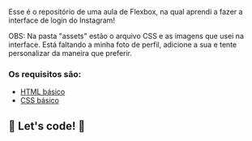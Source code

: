 
Esse é o repositório de uma aula de Flexbox, na qual aprendi a fazer a interface de login do Instagram! 

OBS: Na pasta "assets" estão o arquivo CSS e as imagens que usei na interface. Está faltando a minha foto de perfil, adicione a sua e tente personalizar da maneira que preferir.

### Os requisitos são:

* [HTML básico](https://www.w3schools.com/html/)
* [CSS básico](https://developer.mozilla.org/pt-BR/docs/Web/CSS)

## 🚀 Let's code! 🚀
